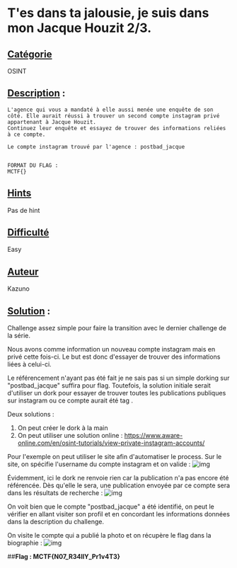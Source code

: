 # **T'es dans ta jalousie, je suis dans mon Jacque Houzit 2/3**.
## <u>**Catégorie**</u>

OSINT

## <u>**Description**</u> :

```
L'agence qui vous a mandaté à elle aussi menée une enquête de son côté. Elle aurait réussi à trouver un second compte instagram privé appartenant à Jacque Houzit.
Continuez leur enquête et essayez de trouver des informations reliées à ce compte.

Le compte instagram trouvé par l'agence : postbad_jacque


FORMAT DU FLAG : 
MCTF{}
```
## <u>Hints</u> 

Pas de hint

## <u>Difficulté</u> 

Easy

## <u>Auteur</u> 

Kazuno

## <u>Solution</u> :

Challenge assez simple pour faire la transition avec le dernier challenge de la série.

Nous avons comme information un nouveau compte instagram mais en privé cette fois-ci.
Le but est donc d'essayer de trouver des informations liées à celui-ci.

Le référencement n'ayant pas été fait je ne sais pas si un simple dorking sur "postbad_jacque" suffira pour flag. Toutefois, la solution initiale serait d'utiliser un dork pour essayer de trouver toutes les publications publiques sur instagram ou ce compte aurait été tag .

Deux solutions : 
1. On peut créer le dork à la main
2. On peut utiliser une solution online : https://www.aware-online.com/en/osint-tutorials/view-private-instagram-accounts/

Pour l'exemple on peut utiliser le site afin d'automatiser le process.
Sur le site, on spécifie l'username du compte instagram et on valide :
![img](img/onlinedork.png)

Évidemment, ici le dork ne renvoie rien car la publication n'a pas encore été référencée.
Dès qu'elle le sera, une publication envoyée par ce compte sera dans les résultats de recherche :
![img](img/public.png)

On voit bien que le compte "postbad_jacque" a été identifié, on peut le vérifier en allant visiter son profil et en concordant les informations données dans la description du challenge.

On visite le compte qui a publié la photo et on récupère le flag dans la biographie :
![img](img/profile.png)
 


##**Flag : MCTF{N07_R34llY_Pr1v4T3}**

